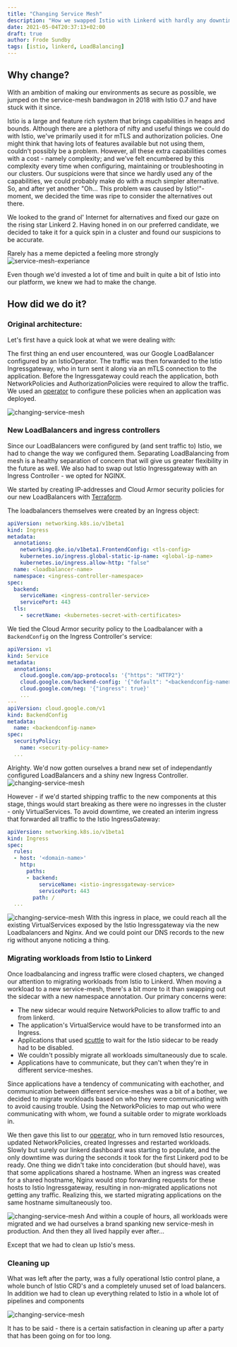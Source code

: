```yaml
---
title: "Changing Service Mesh"
description: "How we swapped Istio with Linkerd with hardly any downtime"
date: 2021-05-04T20:37:13+02:00
draft: true
author: Frode Sundby
tags: [istio, linkerd, LoadBalancing]
---
```



## Why change?
With an ambition of making our environments as secure as possible, we jumped on the service-mesh bandwagon in 2018 with Istio 0.7 and have stuck with it since.

Istio is a large and feature rich system that brings capabilities in heaps and bounds.
Although there are a plethora of nifty and useful things we could do with Istio, we've primarily used it for mTLS and authorization policies.
One might think that having lots of features available but not using them, couldn't possibly be a problem.
However, all these extra capabilities comes with a cost - namely complexity; and we've felt encumbered by this complexity every time when configuring, maintaining or troubleshooting in our clusters.
Our suspicions were that since we hardly used any of the capabilities, we could probably make do with a much simpler alternative.
So, and after yet another "Oh... This problem was caused by Istio!"-moment, we decided the time was ripe to consider the alternatives out there.

We looked to the grand ol' Internet for alternatives and fixed our gaze on the rising star Linkerd 2.
Having honed in on our preferred candidate, we decided to take it for a quick spin in a cluster and found our suspicions to be accurate.

Rarely has a meme depicted a feeling more strongly
![service-mesh-experiance](/blog/images/service-mesh-experience.jpg)

Even though we'd invested a lot of time and built in quite a bit of Istio into our platform, we knew we had to make the change.

## How did we do it?
### Original architecture: 
Let's first have a quick look at what we were dealing with:

The first thing an end user encountered, was our Google LoadBalancer configured by an IstioOperator.
The traffic was then forwarded to the Istio Ingressgateway, who in turn sent it along via an mTLS connection to the application.
Before the Ingressgateway could reach the application, both NetworkPolicies and AuthorizationPolicies were required to allow the traffic.
We used an [operator](https://github.com/nais/naiserator) to configure these policies when an application was deployed.

![changing-service-mesh](/blog/images/changing-service-mesh-1.png)



### New LoadBalancers and ingress controllers
Since our LoadBalancers were configured by (and sent traffic to) Istio, we had to change the way we configured them.
Separating LoadBalancing from mesh is a healthy separation of concern that will give us greater flexibility in the future as well.
We also had to swap out Istio Ingressgateway with an Ingress Controller - we opted for NGINX.

We started by creating IP-addresses and Cloud Armor security policies for our new LoadBalancers with [Terraform](https://www.terraform.io/).

The loadbalancers themselves were created by an Ingress object:
```yaml
apiVersion: networking.k8s.io/v1beta1
kind: Ingress
metadata:
  annotations:
    networking.gke.io/v1beta1.FrontendConfig: <tls-config>
    kubernetes.io/ingress.global-static-ip-name: <global-ip-name> 
    kubernetes.io/ingress.allow-http: "false"
  name: <loadbalancer-name>
  namespace: <ingress-controller-namespace>
spec:
  backend:
    serviceName: <ingress-controller-service>
    servicePort: 443
  tls:
    - secretName: <kubernetes-secret-with-certificates>
```

We tied the Cloud Armor security policy to the Loadbalancer with a `BackendConfig` on the Ingress Controller's service:
```yaml
apiVersion: v1
kind: Service
metadata:
  annotations:
    cloud.google.com/app-protocols: '{"https": "HTTP2"}'
    cloud.google.com/backend-config: '{"default": "<backendconfig-name>"}'
    cloud.google.com/neg: '{"ingress": true}'
    ...
---
apiVersion: cloud.google.com/v1
kind: BackendConfig
metadata:
  name: <backendconfig-name>
spec:
  securityPolicy:
    name: <security-policy-name>
  ...
````

Alrighty. We'd now gotten ourselves a brand new set of independantly configured LoadBalancers and a shiny new Ingress Controller.
![changing-service-mesh](/blog/images/changing-service-mesh-2.png)

However - if we'd started shipping traffic to the new components at this stage, things would start breaking as there were no ingresses in the cluster - only VirtualServices.
To avoid downtime, we created an interim ingress that forwarded all traffic to the Istio IngressGateway:
```yaml
apiVersion: networking.k8s.io/v1beta1
kind: Ingress
spec:
  rules:
  - host: '<domain-name>'
    http:
      paths:
      - backend:
          serviceName: <istio-ingressgateway-service>
          servicePort: 443
        path: /
  ...
```
![changing-service-mesh](/blog/images/changing-service-mesh-3.png)
With this ingress in place, we could reach all the existing VirtualServices exposed by the Istio Ingressgateway via the new Loadbalancers and Nginx.
And we could point our DNS records to the new rig without anyone noticing a thing.

### Migrating workloads from Istio to Linkerd
Once loadbalancing and ingress traffic were closed chapters, we changed our attention to migrating workloads from Istio to Linkerd.
When moving a workload to a new service-mesh, there's a bit more to it than swapping out the sidecar with a new namespace annotation.
Our primary concerns were:
- The new sidecar would require NetworkPolicies to allow traffic to and from linkerd. 
- The application's VirtualService would have to be transformed into an Ingress.
- Applications that used [scuttle](https://github.com/redboxllc/scuttle) to wait for the Istio sidecar to be ready had to be disabled.
- We couldn't possibly migrate all workloads simultaneously due to scale.
- Applications have to communicate, but they can't when they're in different service-meshes.

Since applications have a tendency of communicating with eachother, and communication between different service-meshes was a bit of a bother, we decided to migrate workloads based on who they were communicating with to avoid causing trouble.
Using the NetworkPolicies to map out who were communicating with whom, we found a suitable order to migrate workloads in.

We then gave this list to our [operator](https://github.com/nais/naiserator), who in turn removed Istio resources, updated NetworkPolicies, created Ingresses and restarted workloads.
Slowly but surely our linkerd dashboard was starting to populate, and the only downtime was during the seconds it took for the first Linkerd pod to be ready.
One thing we didn't take into concideration (but should have), was that some applications shared a hostname. 
When an ingress was created for a shared hostname, Nginx would stop forwarding requests for these hosts to Istio Ingressgateway, resulting in non-migrated applications not getting any traffic.
Realizing this, we started migrating applications on the same hostname simultaneously too.

![changing-service-mesh](/blog/images/changing-service-mesh-4.png)
And within a couple of hours, all workloads were migrated and we had ourselves a brand spanking new service-mesh in production.
And then they all lived happily ever after...

Except that we had to clean up Istio's mess.

### Cleaning up
What was left after the party, was a fully operational Istio control plane, a whole bunch of Istio CRD's and a completely unused set of load balancers. In addition we had to clean up everything related to Istio in a whole lot of pipelines and components

![changing-service-mesh](/blog/images/changing-service-mesh-5.png)

It has to be said - there is a certain satisfaction in cleaning up after a party that has been going on for too long.
